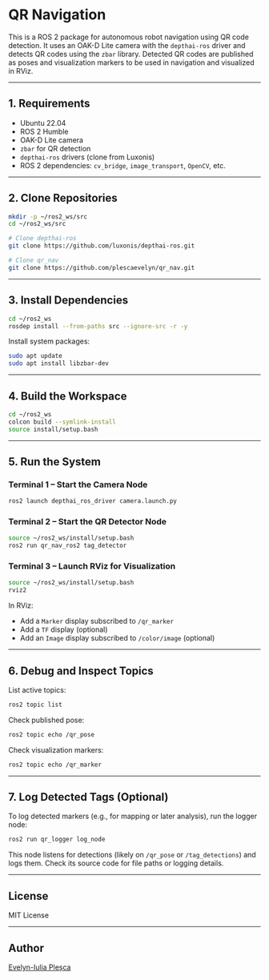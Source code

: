 # QR Navigation

This is a ROS 2 package for autonomous robot navigation using QR code detection. It uses an OAK-D Lite camera with the `depthai-ros` driver and detects QR codes using the `zbar` library. Detected QR codes are published as poses and visualization markers to be used in navigation and visualized in RViz.

---

## 1. Requirements

- Ubuntu 22.04
- ROS 2 Humble
- OAK-D Lite camera
- `zbar` for QR detection
- `depthai-ros` drivers (clone from Luxonis)
- ROS 2 dependencies: `cv_bridge`, `image_transport`, `OpenCV`, etc.

---

## 2. Clone Repositories

```bash
mkdir -p ~/ros2_ws/src
cd ~/ros2_ws/src

# Clone depthai-ros
git clone https://github.com/luxonis/depthai-ros.git

# Clone qr_nav
git clone https://github.com/plescaevelyn/qr_nav.git
```

---

## 3. Install Dependencies

```bash
cd ~/ros2_ws
rosdep install --from-paths src --ignore-src -r -y
```

Install system packages:

```bash
sudo apt update
sudo apt install libzbar-dev
```

---

## 4. Build the Workspace

```bash
cd ~/ros2_ws
colcon build --symlink-install
source install/setup.bash
```

---

## 5. Run the System

### Terminal 1 – Start the Camera Node

```bash
ros2 launch depthai_ros_driver camera.launch.py
```

### Terminal 2 – Start the QR Detector Node

```bash
source ~/ros2_ws/install/setup.bash
ros2 run qr_nav_ros2 tag_detector
```

### Terminal 3 – Launch RViz for Visualization

```bash
source ~/ros2_ws/install/setup.bash
rviz2
```

In RViz:
- Add a `Marker` display subscribed to `/qr_marker`
- Add a `TF` display (optional)
- Add an `Image` display subscribed to `/color/image` (optional)

---

## 6. Debug and Inspect Topics

List active topics:

```bash
ros2 topic list
```

Check published pose:

```bash
ros2 topic echo /qr_pose
```

Check visualization markers:

```bash
ros2 topic echo /qr_marker
```

---

## 7. Log Detected Tags (Optional)

To log detected markers (e.g., for mapping or later analysis), run the logger node:

```bash
ros2 run qr_logger log_node
```

This node listens for detections (likely on `/qr_pose` or `/tag_detections`) and logs them. Check its source code for file paths or logging details.

---

## License

MIT License

---

## Author

[Evelyn-Iulia Pleșca](https://github.com/plescaevelyn)
